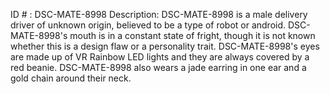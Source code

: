 ID # : DSC-MATE-8998
Description: DSC-MATE-8998 is a male delivery driver of unknown origin, believed to be a type of robot or android. DSC-MATE-8998's mouth is in a constant state of fright, though it is not known whether this is a design flaw or a personality trait. DSC-MATE-8998's eyes are made up of VR Rainbow LED lights and they are always covered by a red beanie. DSC-MATE-8998 also wears a jade earring in one ear and a gold chain around their neck. 